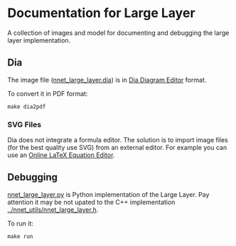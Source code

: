 # Documentation for Large Layer

A collection of images and model for documenting and debugging the large layer implementation.

## Dia

The image file ([nnet_large_layer.dia](nnet_large_layer.dia)) is in [Dia Diagram Editor](https://wiki.gnome.org/Apps/Dia) format.

To convert it in PDF format:
```
make dia2pdf
```

### SVG Files

Dia does not integrate a formula editor. The solution is to import image files (for the best quality use SVG) from an external editor. For example you can use an [Online LaTeX Equation Editor](https://latex.codecogs.com/eqneditor/editor.php).

## Debugging

[nnet_large_layer.py](nnet_large_layer.py) is Python implementation of the Large Layer. Pay attention it may be not upated to the C++ implementation [../nnet_utils/nnet_large_layer.h](../nnet_utils/nnet_large_layer.h).

To run it:
```
make run
```
